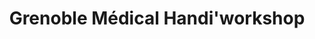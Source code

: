 ---
title: "Grenoble Médical Handi'workshop"
url: /grenoble/grenoble-medical-handiworkshop/
shop: approvisionnement médical
---